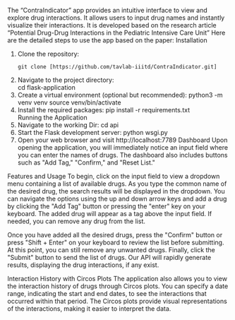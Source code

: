 The “ContraIndicator” app provides an intuitive interface to view and explore drug interactions. It allows users to input drug names and instantly visualize their interactions. It is developed based on the research article “Potential Drug-Drug Interactions in the Pediatric Intensive Care Unit” Here are the detailed steps to use the app based on the paper:
Installation
1. Clone the repository:
   ```shell
   git clone [https://github.com/tavlab-iiitd/ContraIndicator.git]  
2. Navigate to the project directory:  
    cd flask-application  
3. Create a virtual environment (optional but recommended): 
   python3 -m venv venv
   source venv/bin/activate
4. Install the required packages:
   pip install -r requirements.txt  
Running the Application
  1. Navigate to the working Dir:
     cd  api 
  2. Start the Flask development server:
     python wsgi.py
  3. Open your web browser and visit 
      http://localhost:7789
Dashboard
Upon opening the application, you will immediately notice an input field where you can enter the names of drugs. The dashboard also includes buttons such as "Add Tag," "Confirm," and "Reset List."

Features and Usage
To begin, click on the input field to view a dropdown menu containing a list of available drugs. As you type the common name of the desired drug, the search results will be displayed in the dropdown. You can navigate the options using the up and down arrow keys and add a drug by clicking the "Add Tag" button or pressing the "enter" key on your keyboard. The added drug will appear as a tag above the input field. If needed, you can remove any drug from the list.

Once you have added all the desired drugs, press the "Confirm" button or press "Shift + Enter" on your keyboard to review the list before submitting. At this point, you can still remove any unwanted drugs.
Finally, click the "Submit" button to send the list of drugs. Our API will rapidly generate results, displaying the drug interactions, if any exist.

Interaction History with Circos Plots
The application also allows you to view the interaction history of drugs through Circos plots. You can specify a date range, indicating the start and end dates, to see the interactions that occurred within that period. The Circos plots provide visual representations of the interactions, making it easier to interpret the data.
